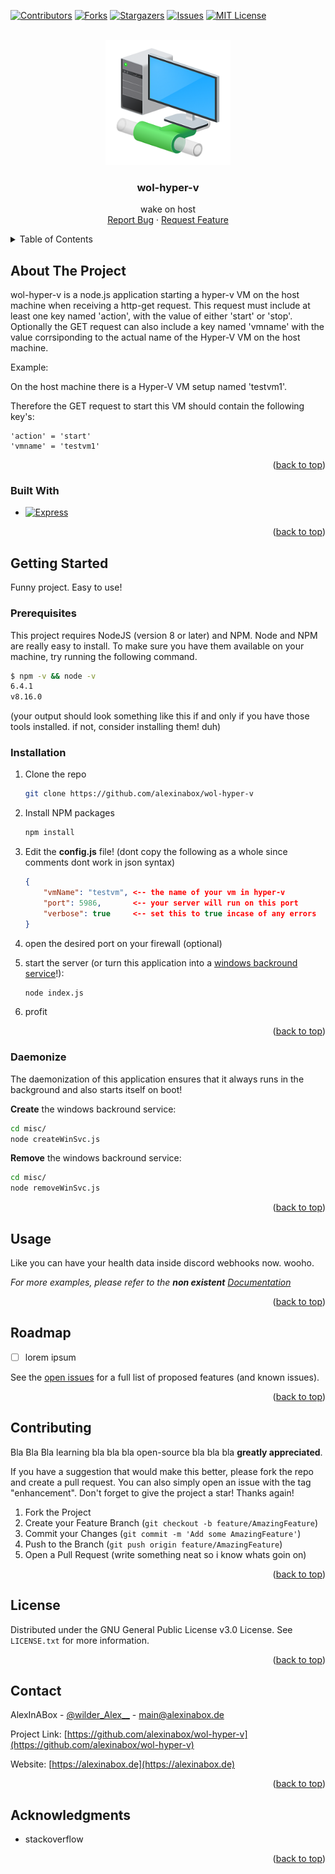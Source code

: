 [![Contributors][contributors-shield]][contributors-url]
[![Forks][forks-shield]][forks-url]
[![Stargazers][stars-shield]][stars-url]
[![Issues][issues-shield]][issues-url]
[![MIT License][license-shield]][license-url]




<!-- PROJECT LOGO -->
<br />
<div align="center">
  <a href="https://github.com/alexinabox/wol-hyper-v">
    <img src="assets/logo.png" alt="Logo" width="200" height="200">
  </a>

<h3 align="center">wol-hyper-v</h3>

  <p align="center">
    wake on host
    <br />
    <a href="https://github.com/alexinabox/wol-hyper-v/issues">Report Bug</a>
    ·
    <a href="https://github.com/alexinabox/wol-hyper-v/issues">Request Feature</a>
  </p>
</div>



<!-- TABLE OF CONTENTS -->
<details>
  <summary>Table of Contents</summary>
  <ol>
    <li>
      <a href="#about-the-project">About The Project</a>
      <ul>
        <li><a href="#built-with">Built With</a></li>
      </ul>
    </li>
    <li>
      <a href="#getting-started">Getting Started</a>
      <ul>
        <li><a href="#prerequisites">Prerequisites</a></li>
        <li><a href="#installation">Installation</a></li>
        <li><a href="#daemonize">Daemonize</a></li>
      </ul>
    </li>
    <li><a href="#usage">Usage</a></li>
    <li><a href="#roadmap">Roadmap</a></li>
    <li><a href="#contributing">Contributing</a></li>
    <li><a href="#license">License</a></li>
    <li><a href="#contact">Contact</a></li>
    <li><a href="#acknowledgments">Acknowledgments</a></li>
  </ol>
</details>



<!-- ABOUT THE PROJECT -->
## About The Project

wol-hyper-v is a node.js application starting a hyper-v VM on the host machine when receiving a http-get request. This request must include at least one key named 'action', with the value of either 'start' or 'stop'. <br>
Optionally the GET request can also include a key named 'vmname' with the value corrsiponding to the actual name of the Hyper-V VM on the host machine.

Example: <br>

On the host machine there is a Hyper-V VM setup named 'testvm1'. <br>

Therefore the GET request to start this VM should contain the following key's: <br>
```
'action' = 'start'
'vmname' = 'testvm1'
```	

<p align="right">(<a href="#readme-top">back to top</a>)</p>



### Built With

* [![Express][Express.js]][Express-url]

<p align="right">(<a href="#readme-top">back to top</a>)</p>



<!-- GETTING STARTED -->
## Getting Started

Funny project. Easy to use!

### Prerequisites

This project requires NodeJS (version 8 or later) and NPM. Node and NPM are really easy to install. To make sure you have them available on your machine, try running the following command.

```sh
$ npm -v && node -v
6.4.1
v8.16.0
```

(your output should look something like this if and only if you have those tools installed. if not, consider installing them! duh)

### Installation

1. Clone the repo
   ```sh
   git clone https://github.com/alexinabox/wol-hyper-v
   ```
2. Install NPM packages
   ```sh
   npm install
   ```
3. Edit the **config.js** file!  (dont copy the following as a whole since comments dont work in json syntax)

    ```json
    {
        "vmName": "testvm", <-- the name of your vm in hyper-v
        "port": 5986,       <-- your server will run on this port
        "verbose": true     <-- set this to true incase of any errors
    }
    ```

4. open the desired port on your firewall (optional) 

5. start the server (or turn this application into a <a href="#daemonize">windows backround service</a>!):
   ```sh
   node index.js
   ```

7. profit

<p align="right">(<a href="#readme-top">back to top</a>)</p>


### Daemonize

The daemonization of this application ensures that it always runs in the background and also starts itself on boot!

**Create** the windows backround service:
   ```sh
   cd misc/
   node createWinSvc.js
   ```

**Remove** the windows backround service:
   ```sh
   cd misc/
   node removeWinSvc.js
   ```

<p align="right">(<a href="#readme-top">back to top</a>)</p>

<!-- USAGE EXAMPLES -->
## Usage

Like you can have your health data inside discord webhooks now. wooho.

_For more examples, please refer to the **non existent** [Documentation](https://example.com)_

<p align="right">(<a href="#readme-top">back to top</a>)</p>



<!-- ROADMAP -->
## Roadmap

- [ ] lorem ipsum


See the [open issues](https://github.com/alexinabox/wol-hyper-v/issues) for a full list of proposed features (and known issues).

<p align="right">(<a href="#readme-top">back to top</a>)</p>



<!-- CONTRIBUTING -->
## Contributing

Bla Bla Bla learning bla bla bla open-source bla bla bla **greatly appreciated**.

If you have a suggestion that would make this better, please fork the repo and create a pull request. You can also simply open an issue with the tag "enhancement".
Don't forget to give the project a star! Thanks again!

1. Fork the Project
2. Create your Feature Branch (`git checkout -b feature/AmazingFeature`)
3. Commit your Changes (`git commit -m 'Add some AmazingFeature'`)
4. Push to the Branch (`git push origin feature/AmazingFeature`)
5. Open a Pull Request (write something neat so i know whats goin on)

<p align="right">(<a href="#readme-top">back to top</a>)</p>



<!-- LICENSE -->
## License

Distributed under the GNU General Public License v3.0 License. See `LICENSE.txt` for more information.

<p align="right">(<a href="#readme-top">back to top</a>)</p>



<!-- CONTACT -->
## Contact

AlexInABox - [@wilder_Alex__](https://twitter.com/wilder_Alex__) - main@alexinabox.de

Project Link: [https://github.com/alexinabox/wol-hyper-v](https://github.com/alexinabox/wol-hyper-v)

Website: [https://alexinabox.de](https://alexinabox.de)

<p align="right">(<a href="#readme-top">back to top</a>)</p>



<!-- ACKNOWLEDGMENTS -->
## Acknowledgments

* []() stackoverflow

<p align="right">(<a href="#readme-top">back to top</a>)</p>



<!-- MARKDOWN LINKS & IMAGES -->
<!-- https://www.markdownguide.org/basic-syntax/#reference-style-links -->
[contributors-shield]: https://img.shields.io/github/contributors/alexinabox/wol-hyper-v.svg?style=for-the-badge
[contributors-url]: https://github.com/alexinabox/wol-hyper-v/graphs/contributors
[forks-shield]: https://img.shields.io/github/forks/alexinabox/wol-hyper-v.svg?style=for-the-badge
[forks-url]: https://github.com/alexinabox/wol-hyper-v/network/members
[stars-shield]: https://img.shields.io/github/stars/alexinabox/wol-hyper-v.svg?style=for-the-badge
[stars-url]: https://github.com/alexinabox/wol-hyper-v/stargazers
[issues-shield]: https://img.shields.io/github/issues/alexinabox/wol-hyper-v.svg?style=for-the-badge
[issues-url]: https://github.com/alexinabox/wol-hyper-v/issues
[license-shield]: https://img.shields.io/github/license/alexinabox/wol-hyper-v.svg?style=for-the-badge
[license-url]: https://github.com/alexinabox/wol-hyper-v/blob/master/LICENSE.txt
[product-screenshot]: assets/showcase1.png
[Express.js]: https://img.shields.io/badge/express.js-000000?style=for-the-badge&logo=expressdotjs&logoColor=white
[Express-url]: https://expressjs.com